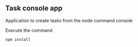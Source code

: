 ## Task console app

Application to create tasks from the node command console

Execute the command
```
npm install
```